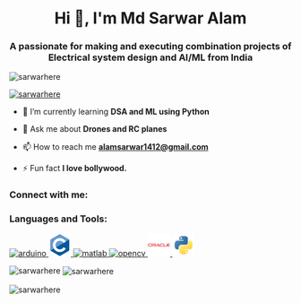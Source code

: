 <h1 align="center">Hi 👋, I'm Md Sarwar Alam</h1>
<h3 align="center">A passionate for making and executing combination projects of Electrical system design and AI/ML from India</h3>

<p align="left"> <img src="https://komarev.com/ghpvc/?username=sarwarhere&label=Profile%20views&color=0e75b6&style=flat" alt="sarwarhere" /> </p>

<p align="left"> <a href="https://github.com/ryo-ma/github-profile-trophy"><img src="https://github-profile-trophy.vercel.app/?username=sarwarhere" alt="sarwarhere" /></a> </p>

- 🌱 I’m currently learning **DSA and ML using Python**

- 💬 Ask me about **Drones and RC planes**

- 📫 How to reach me **alamsarwar1412@gmail.com**

- ⚡ Fun fact **I love bollywood.**

<h3 align="left">Connect with me:</h3>
<p align="left">
</p>

<h3 align="left">Languages and Tools:</h3>
<p align="left"> <a href="https://www.arduino.cc/" target="_blank" rel="noreferrer"> <img src="https://cdn.worldvectorlogo.com/logos/arduino-1.svg" alt="arduino" width="40" height="40"/> </a> <a href="https://www.cprogramming.com/" target="_blank" rel="noreferrer"> <img src="https://raw.githubusercontent.com/devicons/devicon/master/icons/c/c-original.svg" alt="c" width="40" height="40"/> </a> <a href="https://www.mathworks.com/" target="_blank" rel="noreferrer"> <img src="https://upload.wikimedia.org/wikipedia/commons/2/21/Matlab_Logo.png" alt="matlab" width="40" height="40"/> </a> <a href="https://opencv.org/" target="_blank" rel="noreferrer"> <img src="https://www.vectorlogo.zone/logos/opencv/opencv-icon.svg" alt="opencv" width="40" height="40"/> </a> <a href="https://www.oracle.com/" target="_blank" rel="noreferrer"> <img src="https://raw.githubusercontent.com/devicons/devicon/master/icons/oracle/oracle-original.svg" alt="oracle" width="40" height="40"/> </a> <a href="https://www.python.org" target="_blank" rel="noreferrer"> <img src="https://raw.githubusercontent.com/devicons/devicon/master/icons/python/python-original.svg" alt="python" width="40" height="40"/> </a> </p>

<p><img align="left" src="https://github-readme-stats.vercel.app/api/top-langs?username=sarwarhere&show_icons=true&locale=en&layout=compact" alt="sarwarhere" /></p>

<p>&nbsp;<img align="center" src="https://github-readme-stats.vercel.app/api?username=sarwarhere&show_icons=true&locale=en" alt="sarwarhere" /></p>

<p><img align="center" src="https://github-readme-streak-stats.herokuapp.com/?user=sarwarhere&" alt="sarwarhere" /></p>
